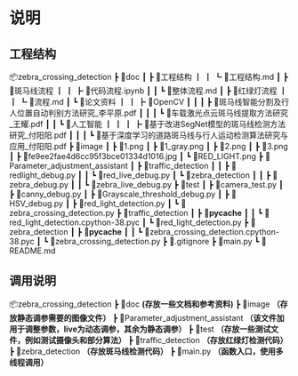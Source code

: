 # 说明

## 工程结构

📦zebra_crossing_detection
 ┣ 📂doc
 ┃ ┣ 📂工程结构
 ┃ ┃ ┗ 📜工程结构.md
 ┃ ┣ 📂斑马线流程
 ┃ ┃ ┣ 📜代码流程.ipynb
 ┃ ┃ ┗ 📜整体流程.md
 ┃ ┣ 📂红绿灯流程
 ┃ ┃ ┗ 📜流程.md
 ┃ ┗ 📂论文资料
 ┃ ┃ ┣ 📂OpenCV
 ┃ ┃ ┃ ┣ 📜斑马线智能分割及行人位置自动判别方法研究_李平原.pdf
 ┃ ┃ ┃ ┗ 📜车载激光点云斑马线提取方法研究_王耀.pdf
 ┃ ┃ ┗ 📂人工智能
 ┃ ┃ ┃ ┣ 📜基于改进SegNet模型的斑马线检测方法研究_付阳阳.pdf
 ┃ ┃ ┃ ┗ 📜基于深度学习的道路斑马线与行人运动检测算法研究与应用_付阳阳.pdf
 ┣ 📂image
 ┃ ┣ 📜1.png
 ┃ ┣ 📜1_gray.png
 ┃ ┣ 📜2.png
 ┃ ┣ 📜3.png
 ┃ ┣ 📜fe9ee2fae4d6cc95f3bce01334d1016.jpg
 ┃ ┗ 📜RED_LIGHT.png
 ┣ 📂Parameter_adjustment_assistant
 ┃ ┣ 📂traffic_detection
 ┃ ┃ ┣ 📜redlight_debug.py
 ┃ ┃ ┗ 📜red_live_debug.py
 ┃ ┗ 📂zebra_detection
 ┃ ┃ ┣ 📜zebra_debug.py
 ┃ ┃ ┗ 📜zebra_live_debug.py
 ┣ 📂test
 ┃ ┣ 📜camera_test.py
 ┃ ┣ 📜canny_debug.py
 ┃ ┣ 📜Grayscale_threshold_debug.py
 ┃ ┣ 📜HSV_debug.py
 ┃ ┣ 📜red_light_detection.py
 ┃ ┗ 📜zebra_crossing_detection.py
 ┣ 📂traffic_detection
 ┃ ┣ 📂__pycache__
 ┃ ┃ ┗ 📜red_light_detection.cpython-38.pyc
 ┃ ┗ 📜red_light_detection.py
 ┣ 📂zebra_detection
 ┃ ┣ 📂__pycache__
 ┃ ┃ ┗ 📜zebra_crossing_detection.cpython-38.pyc
 ┃ ┗ 📜zebra_crossing_detection.py
 ┣ 📜.gitignore
 ┣ 📜main.py
 ┗ 📜README.md

## 调用说明

📦zebra_crossing_detection
 ┣ 📂doc **(存放一些文档和参考资料)**
 ┣ 📂image **（存放静态调参需要的图像文件）**
 ┣ 📂Parameter_adjustment_assistant **（该文件加用于调整参数，live为动态调参，其余为静态调参）**
 ┣ 📂test **（存放一些测试文件，例如测试摄像头和部分算法）**
 ┣ 📂traffic_detection **（存放红绿灯检测代码）**
 ┣ 📂zebra_detection **（存放斑马线检测代码）**
 ┣ 📜main.py **（函数入口，使用多线程调用）**
